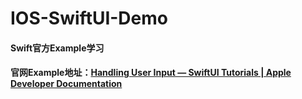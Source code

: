 # IOS-SwiftUI-Demo
#### Swift官方Example学习

#### 官网Example地址：[Handling User Input — SwiftUI Tutorials | Apple Developer Documentation](https://developer.apple.com/tutorials/swiftui/handling-user-input)

